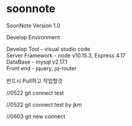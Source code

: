 # soonnote
SoonNote Version 1.0

Develop Environment

Develop Tool     - visual studio code </br>
Server Framework - node v10.15.3, Express 4.17</br>
DataBase         - mysql v2.17.1</br>
Front end        - jquery, jq-router</br>

반드시 Pull하고 작업할것

//0522 git connect test

//0522 git connect test by jkm

//0603 git new connect 